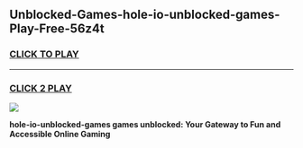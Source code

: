 
## Unblocked-Games-hole-io-unblocked-games-Play-Free-56z4t
<h3>
<a href="https://premium76.site?title=hole-io-unblocked-games&ref=15A">CLICK TO PLAY</a></h3>
<hr>

<h3>
<a href="https://premium76.site?title=hole-io-unblocked-games&ref=15A">CLICK 2 PLAY</a>
  
</h3>

<a href="https://premium76.site?title=hole-io-unblocked-games&ref=15A"><img src="https://clearcache.store/games.png"></a>


**hole-io-unblocked-games games unblocked: Your Gateway to Fun and Accessible Online Gaming**
